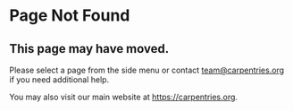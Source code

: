 # Page Not Found

## This page may have moved.

Please select a page from the side menu or contact <team@carpentries.org> if you need additional help.

You may also visit our main website at <https://carpentries.org>.